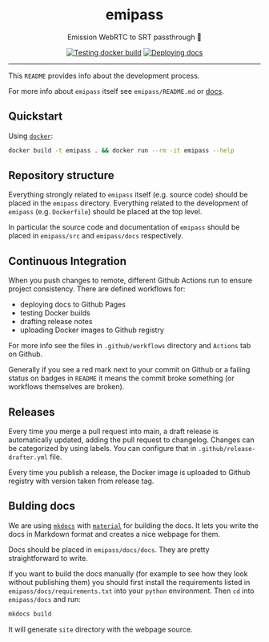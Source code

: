 <h1 align="center">emipass</h1>

<div align="center">

Emission WebRTC to SRT passthrough 💨

[![Testing docker build](https://github.com/radio-aktywne/emipass/actions/workflows/docker-build.yml/badge.svg)](https://github.com/radio-aktywne/emipass/actions/workflows/docker-build.yml)
[![Deploying docs](https://github.com/radio-aktywne/emipass/actions/workflows/docs.yml/badge.svg)](https://github.com/radio-aktywne/emipass/actions/workflows/docs.yml)

</div>

---

This `README` provides info about the development process.

For more info about `emipass` itself see `emipass/README.md`
or [docs](https://radio-aktywne.github.io/emipass).

## Quickstart

Using [`docker`](https://docs.docker.com/get-docker/):

```sh
docker build -t emipass . && docker run --rm -it emipass --help
```

## Repository structure

Everything strongly related to `emipass` itself (e.g. source code) should be
placed in the `emipass` directory. Everything related to the development
of `emipass` (e.g. `Dockerfile`) should be placed at the top level.

In particular the source code and documentation of `emipass` should be placed
in `emipass/src` and `emipass/docs` respectively.

## Continuous Integration

When you push changes to remote, different Github Actions run to ensure project
consistency. There are defined workflows for:

- deploying docs to Github Pages
- testing Docker builds
- drafting release notes
- uploading Docker images to Github registry

For more info see the files in `.github/workflows` directory and `Actions` tab
on Github.

Generally if you see a red mark next to your commit on Github or a failing
status on badges in `README` it means the commit broke something (or workflows
themselves are broken).

## Releases

Every time you merge a pull request into main, a draft release is automatically
updated, adding the pull request to changelog. Changes can be categorized by
using labels. You can configure that in `.github/release-drafter.yml` file.

Every time you publish a release, the Docker image is uploaded to Github
registry with version taken from release tag.

## Bulding docs

We are using [`mkdocs`](https://www.mkdocs.org)
with [`material`](https://squidfunk.github.io/mkdocs-material) for building the
docs. It lets you write the docs in Markdown format and creates a nice webpage
for them.

Docs should be placed in `emipass/docs/docs`. They are pretty straightforward to
write.

If you want to build the docs manually (for example to see how they look without
publishing them)
you should first install the requirements listed
in `emipass/docs/requirements.txt` into your `python` environment. Then `cd`
into `emipass/docs` and run:

```sh
mkdocs build
```

It will generate `site` directory with the webpage source.
